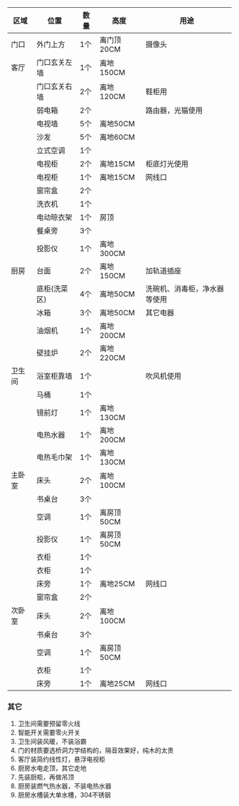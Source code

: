 | 区域   | 位置         | 数量 | 高度       | 用途                         |
| ------ | ------------ | ---- | ---------- | ---------------------------- |
| 门口   | 外门上方     | 1个  | 离门顶20CM | 摄像头                       |
| 客厅   | 门口玄关左墙     | 1个  | 离地150CM  |                              |
|        | 门口玄关右墙     | 2个  | 离地120CM  | 鞋柜用                       |
|        | 弱电箱       | 2个  |            | 路由器，光猫使用             |
|        | 电视墙       | 5个  | 离地50CM   |                              |
|        | 沙发         | 5个  | 离地60CM   |                              |
|        | 立式空调     | 1个  |            |                              |
|        | 电视柜       | 2个  | 离地15CM   | 柜底灯光使用                 |
|        | 电视柜       | 1个  | 离地15CM   | 网线口                       |
|        | 窗帘盒       | 2个  |            |                              |
|        | 洗衣机       | 1个  |            |                              |
|        | 电动晾衣架   | 1个  | 房顶       |                              |
|        | 餐桌旁       | 3个  |            |                              |
|        | 投影仪       | 1个  | 离地300CM  |                              |
| 厨房   | 台面         | 2个  | 离地150CM  | 加轨道插座                   |
|        | 底柜(洗菜区) | 4个  | 离地50CM   | 洗碗机、消毒柜，净水器等使用 |
|        | 冰箱         | 3个  | 离地50CM   | 其它电器                     |
|        | 油烟机       | 1个  | 离地200CM  |                              |
|        | 壁挂炉       | 2个  | 离地220CM  |                              |
| 卫生间 | 浴室柜靠墙   | 1个  |            | 吹风机使用                   |
|        | 马桶         | 1个  |            |                              |
|        | 镜前灯         | 1个  |离地130CM              |                              |
|        | 电热水器     | 1个  | 离地200CM  |                              |
|        | 电热毛巾架     | 1个  | 离地130CM  |                              |
| 主卧室 | 床头         | 2个  | 离地100CM  |                              |
|        | 书桌台       | 3个  |            |                              |
|        | 空调         | 1个  | 离房顶50CM |                              |
|        | 投影仪       | 1个  | 离房顶50CM |                              |
|        | 衣柜         | 1个  |            |                              |
|        | 衣柜         | 1个  |            |                              |
|        | 床旁         | 1个  | 离地25CM   | 网线口                       |
|        | 窗帘盒       | 2个  |            |                              |
| 次卧室 | 床头         | 2个  | 离地100CM  |                              |
|        | 书桌台       | 3个  |            |                              |
|        | 空调         | 1个  | 离房顶50CM |                              |
|        | 衣柜         | 1个  |            |                              |
|        | 床旁         | 1个  | 离地25CM   | 网线口                       |

### 其它
1. 卫生间需要预留零火线
2. 智能开关需要零火开关
3. 卫生间装风暖，不装浴霸
4. 门的材质要选桥洞力学结构的，隔音效果好，纯木的太贵
5. 客厅装简约线性灯，悬浮电视柜
6. 厨房水电走顶，其它走地
7.  先装厨柜，再做吊顶
8. 厨房装燃气热水器，不装电热水器
9. 厨房水槽装大单水槽，304不锈钢

